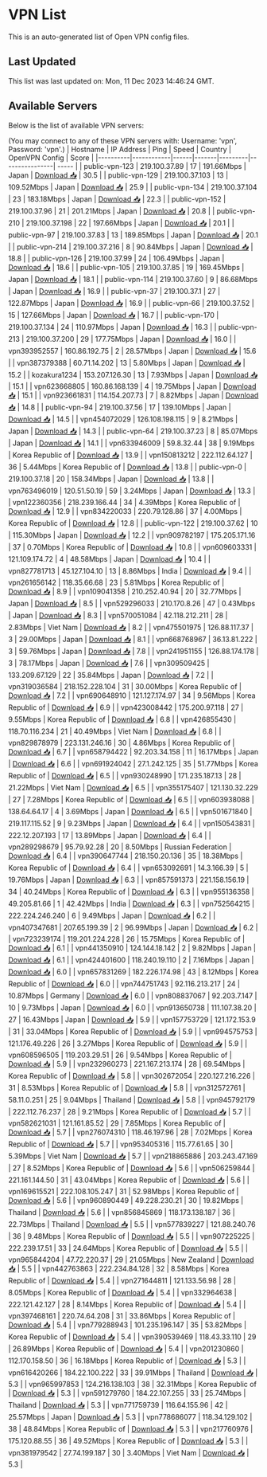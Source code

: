 # VPN List

This is an auto-generated list of Open VPN config files.

## Last Updated

This list was last updated on: Mon, 11 Dec 2023 14:46:24 GMT.

## Available Servers

Below is the list of available VPN servers:

(You may connect to any of these VPN servers with: Username: 'vpn', Password: 'vpn'.)
| Hostname | IP Address | Ping | Speed | Country | OpenVPN Config | Score |
|----------|------------|------|-------|---------|----------------| ----- |
| public-vpn-123 | 219.100.37.89 | 17 | 191.66Mbps | Japan | [Download 📥](./configs/server_0_JP.ovpn) | 30.5 |
| public-vpn-129 | 219.100.37.103 | 13 | 109.52Mbps | Japan | [Download 📥](./configs/server_1_JP.ovpn) | 25.9 |
| public-vpn-134 | 219.100.37.104 | 23 | 183.18Mbps | Japan | [Download 📥](./configs/server_2_JP.ovpn) | 22.3 |
| public-vpn-152 | 219.100.37.96 | 21 | 201.21Mbps | Japan | [Download 📥](./configs/server_3_JP.ovpn) | 20.8 |
| public-vpn-210 | 219.100.37.198 | 22 | 197.66Mbps | Japan | [Download 📥](./configs/server_4_JP.ovpn) | 20.1 |
| public-vpn-97 | 219.100.37.83 | 13 | 189.85Mbps | Japan | [Download 📥](./configs/server_5_JP.ovpn) | 20.1 |
| public-vpn-214 | 219.100.37.216 | 8 | 90.84Mbps | Japan | [Download 📥](./configs/server_6_JP.ovpn) | 18.8 |
| public-vpn-126 | 219.100.37.99 | 24 | 106.49Mbps | Japan | [Download 📥](./configs/server_7_JP.ovpn) | 18.6 |
| public-vpn-105 | 219.100.37.85 | 19 | 169.45Mbps | Japan | [Download 📥](./configs/server_8_JP.ovpn) | 18.1 |
| public-vpn-114 | 219.100.37.60 | 9 | 86.68Mbps | Japan | [Download 📥](./configs/server_9_JP.ovpn) | 16.9 |
| public-vpn-37 | 219.100.37.1 | 27 | 122.87Mbps | Japan | [Download 📥](./configs/server_10_JP.ovpn) | 16.9 |
| public-vpn-66 | 219.100.37.52 | 15 | 127.66Mbps | Japan | [Download 📥](./configs/server_11_JP.ovpn) | 16.7 |
| public-vpn-170 | 219.100.37.134 | 24 | 110.97Mbps | Japan | [Download 📥](./configs/server_12_JP.ovpn) | 16.3 |
| public-vpn-213 | 219.100.37.200 | 29 | 177.75Mbps | Japan | [Download 📥](./configs/server_13_JP.ovpn) | 16.0 |
| vpn393952557 | 160.86.192.75 | 2 | 28.57Mbps | Japan | [Download 📥](./configs/server_14_JP.ovpn) | 15.6 |
| vpn387379388 | 60.71.14.202 | 13 | 5.80Mbps | Japan | [Download 📥](./configs/server_15_JP.ovpn) | 15.2 |
| kozakura1234 | 153.207.126.30 | 13 | 7.93Mbps | Japan | [Download 📥](./configs/server_16_JP.ovpn) | 15.1 |
| vpn623668805 | 160.86.168.139 | 4 | 19.75Mbps | Japan | [Download 📥](./configs/server_17_JP.ovpn) | 15.1 |
| vpn923661831 | 114.154.207.73 | 7 | 8.82Mbps | Japan | [Download 📥](./configs/server_18_JP.ovpn) | 14.8 |
| public-vpn-94 | 219.100.37.56 | 17 | 139.10Mbps | Japan | [Download 📥](./configs/server_19_JP.ovpn) | 14.5 |
| vpn454072029 | 126.108.198.115 | 9 | 8.21Mbps | Japan | [Download 📥](./configs/server_20_JP.ovpn) | 14.3 |
| public-vpn-64 | 219.100.37.23 | 8 | 85.07Mbps | Japan | [Download 📥](./configs/server_21_JP.ovpn) | 14.1 |
| vpn633946009 | 59.8.32.44 | 38 | 9.19Mbps | Korea Republic of | [Download 📥](./configs/server_22_KR.ovpn) | 13.9 |
| vpn150813212 | 222.112.64.127 | 36 | 5.44Mbps | Korea Republic of | [Download 📥](./configs/server_23_KR.ovpn) | 13.8 |
| public-vpn-0 | 219.100.37.18 | 20 | 158.34Mbps | Japan | [Download 📥](./configs/server_24_JP.ovpn) | 13.8 |
| vpn763496019 | 120.51.50.19 | 59 | 3.24Mbps | Japan | [Download 📥](./configs/server_25_JP.ovpn) | 13.3 |
| vpn122360356 | 218.239.166.44 | 34 | 4.39Mbps | Korea Republic of | [Download 📥](./configs/server_26_KR.ovpn) | 12.9 |
| vpn834220033 | 220.79.128.86 | 37 | 4.00Mbps | Korea Republic of | [Download 📥](./configs/server_27_KR.ovpn) | 12.8 |
| public-vpn-122 | 219.100.37.62 | 10 | 115.30Mbps | Japan | [Download 📥](./configs/server_28_JP.ovpn) | 12.2 |
| vpn909782197 | 175.205.171.16 | 37 | 0.70Mbps | Korea Republic of | [Download 📥](./configs/server_29_KR.ovpn) | 10.8 |
| vpn609603331 | 121.109.174.72 | 4 | 48.58Mbps | Japan | [Download 📥](./configs/server_30_JP.ovpn) | 10.4 |
| vpn827781713 | 45.127.104.10 | 13 | 8.86Mbps | India | [Download 📥](./configs/server_31_IN.ovpn) | 9.4 |
| vpn261656142 | 118.35.66.68 | 23 | 5.81Mbps | Korea Republic of | [Download 📥](./configs/server_32_KR.ovpn) | 8.9 |
| vpn109041358 | 210.252.40.94 | 20 | 32.77Mbps | Japan | [Download 📥](./configs/server_33_JP.ovpn) | 8.5 |
| vpn529296033 | 210.170.8.26 | 47 | 0.43Mbps | Japan | [Download 📥](./configs/server_34_JP.ovpn) | 8.3 |
| vpn570051084 | 42.118.212.211 | 28 | 2.83Mbps | Viet Nam | [Download 📥](./configs/server_35_VN.ovpn) | 8.2 |
| vpn475501975 | 126.88.117.37 | 3 | 29.00Mbps | Japan | [Download 📥](./configs/server_36_JP.ovpn) | 8.1 |
| vpn668768967 | 36.13.81.222 | 3 | 59.76Mbps | Japan | [Download 📥](./configs/server_37_JP.ovpn) | 7.8 |
| vpn241951155 | 126.88.174.178 | 3 | 78.17Mbps | Japan | [Download 📥](./configs/server_38_JP.ovpn) | 7.6 |
| vpn309509425 | 133.209.67.129 | 22 | 35.84Mbps | Japan | [Download 📥](./configs/server_39_JP.ovpn) | 7.2 |
| vpn319036584 | 218.152.228.104 | 31 | 30.00Mbps | Korea Republic of | [Download 📥](./configs/server_40_KR.ovpn) | 7.2 |
| vpn690648910 | 121.127.174.97 | 34 | 9.56Mbps | Korea Republic of | [Download 📥](./configs/server_41_KR.ovpn) | 6.9 |
| vpn423008442 | 175.200.97.118 | 27 | 9.55Mbps | Korea Republic of | [Download 📥](./configs/server_42_KR.ovpn) | 6.8 |
| vpn426855430 | 118.70.116.234 | 21 | 40.49Mbps | Viet Nam | [Download 📥](./configs/server_43_VN.ovpn) | 6.8 |
| vpn829878979 | 223.131.246.16 | 30 | 4.86Mbps | Korea Republic of | [Download 📥](./configs/server_44_KR.ovpn) | 6.7 |
| vpn658794422 | 92.203.34.158 | 11 | 16.17Mbps | Japan | [Download 📥](./configs/server_45_JP.ovpn) | 6.6 |
| vpn691924042 | 27.1.242.125 | 35 | 51.77Mbps | Korea Republic of | [Download 📥](./configs/server_46_KR.ovpn) | 6.5 |
| vpn930248990 | 171.235.187.13 | 28 | 21.22Mbps | Viet Nam | [Download 📥](./configs/server_47_VN.ovpn) | 6.5 |
| vpn355175407 | 121.130.32.229 | 27 | 7.28Mbps | Korea Republic of | [Download 📥](./configs/server_48_KR.ovpn) | 6.5 |
| vpn603938088 | 138.64.64.17 | 4 | 3.69Mbps | Japan | [Download 📥](./configs/server_49_JP.ovpn) | 6.5 |
| vpn501671840 | 219.117.115.52 | 9 | 9.23Mbps | Japan | [Download 📥](./configs/server_50_JP.ovpn) | 6.4 |
| vpn150543831 | 222.12.207.193 | 17 | 13.89Mbps | Japan | [Download 📥](./configs/server_51_JP.ovpn) | 6.4 |
| vpn289298679 | 95.79.92.28 | 20 | 8.50Mbps | Russian Federation | [Download 📥](./configs/server_52_RU.ovpn) | 6.4 |
| vpn390647744 | 218.150.20.136 | 35 | 18.38Mbps | Korea Republic of | [Download 📥](./configs/server_53_KR.ovpn) | 6.4 |
| vpn653092691 | 14.3.166.39 | 5 | 19.76Mbps | Japan | [Download 📥](./configs/server_54_JP.ovpn) | 6.3 |
| vpn857591373 | 221.158.156.19 | 34 | 40.24Mbps | Korea Republic of | [Download 📥](./configs/server_55_KR.ovpn) | 6.3 |
| vpn955136358 | 49.205.81.66 | 1 | 42.42Mbps | India | [Download 📥](./configs/server_56_IN.ovpn) | 6.3 |
| vpn752564215 | 222.224.246.240 | 6 | 9.49Mbps | Japan | [Download 📥](./configs/server_57_JP.ovpn) | 6.2 |
| vpn407347681 | 207.65.199.39 | 2 | 96.99Mbps | Japan | [Download 📥](./configs/server_58_JP.ovpn) | 6.2 |
| vpn723239174 | 119.201.224.228 | 26 | 15.75Mbps | Korea Republic of | [Download 📥](./configs/server_59_KR.ovpn) | 6.1 |
| vpn441350910 | 124.144.18.142 | 2 | 9.82Mbps | Japan | [Download 📥](./configs/server_60_JP.ovpn) | 6.1 |
| vpn424401600 | 118.240.19.110 | 2 | 7.16Mbps | Japan | [Download 📥](./configs/server_61_JP.ovpn) | 6.0 |
| vpn657831269 | 182.226.174.98 | 43 | 8.12Mbps | Korea Republic of | [Download 📥](./configs/server_62_KR.ovpn) | 6.0 |
| vpn744751743 | 92.116.213.217 | 24 | 10.87Mbps | Germany | [Download 📥](./configs/server_63_DE.ovpn) | 6.0 |
| vpn808837067 | 92.203.7.147 | 10 | 9.73Mbps | Japan | [Download 📥](./configs/server_64_JP.ovpn) | 6.0 |
| vpn913650738 | 111.107.38.20 | 27 | 16.43Mbps | Japan | [Download 📥](./configs/server_65_JP.ovpn) | 5.9 |
| vpn157753729 | 121.172.153.9 | 31 | 33.04Mbps | Korea Republic of | [Download 📥](./configs/server_66_KR.ovpn) | 5.9 |
| vpn994575753 | 121.176.49.226 | 26 | 3.27Mbps | Korea Republic of | [Download 📥](./configs/server_67_KR.ovpn) | 5.9 |
| vpn608596505 | 119.203.29.51 | 26 | 9.54Mbps | Korea Republic of | [Download 📥](./configs/server_68_KR.ovpn) | 5.9 |
| vpn232960273 | 221.167.213.174 | 28 | 69.54Mbps | Korea Republic of | [Download 📥](./configs/server_69_KR.ovpn) | 5.8 |
| vpn302672054 | 220.127.216.226 | 31 | 8.53Mbps | Korea Republic of | [Download 📥](./configs/server_70_KR.ovpn) | 5.8 |
| vpn312572761 | 58.11.0.251 | 25 | 9.04Mbps | Thailand | [Download 📥](./configs/server_71_TH.ovpn) | 5.8 |
| vpn945792179 | 222.112.76.237 | 28 | 9.21Mbps | Korea Republic of | [Download 📥](./configs/server_72_KR.ovpn) | 5.7 |
| vpn582621031 | 121.161.85.52 | 29 | 7.85Mbps | Korea Republic of | [Download 📥](./configs/server_73_KR.ovpn) | 5.7 |
| vpn276074310 | 118.46.197.96 | 28 | 7.02Mbps | Korea Republic of | [Download 📥](./configs/server_74_KR.ovpn) | 5.7 |
| vpn953405316 | 115.77.61.65 | 30 | 5.39Mbps | Viet Nam | [Download 📥](./configs/server_75_VN.ovpn) | 5.7 |
| vpn218865886 | 203.243.47.169 | 27 | 8.52Mbps | Korea Republic of | [Download 📥](./configs/server_76_KR.ovpn) | 5.6 |
| vpn506259844 | 221.161.144.50 | 31 | 43.04Mbps | Korea Republic of | [Download 📥](./configs/server_77_KR.ovpn) | 5.6 |
| vpn169615521 | 222.108.105.247 | 31 | 52.98Mbps | Korea Republic of | [Download 📥](./configs/server_78_KR.ovpn) | 5.6 |
| vpn960890449 | 49.228.230.21 | 30 | 19.82Mbps | Thailand | [Download 📥](./configs/server_79_TH.ovpn) | 5.6 |
| vpn856845869 | 118.173.138.187 | 36 | 22.73Mbps | Thailand | [Download 📥](./configs/server_80_TH.ovpn) | 5.5 |
| vpn577839227 | 121.88.240.76 | 36 | 9.48Mbps | Korea Republic of | [Download 📥](./configs/server_81_KR.ovpn) | 5.5 |
| vpn907225225 | 222.239.17.51 | 33 | 24.64Mbps | Korea Republic of | [Download 📥](./configs/server_82_KR.ovpn) | 5.5 |
| vpn965844204 | 47.72.220.37 | 29 | 21.05Mbps | New Zealand | [Download 📥](./configs/server_83_NZ.ovpn) | 5.5 |
| vpn442763863 | 222.234.84.128 | 32 | 8.58Mbps | Korea Republic of | [Download 📥](./configs/server_84_KR.ovpn) | 5.4 |
| vpn271644811 | 121.133.56.98 | 28 | 8.05Mbps | Korea Republic of | [Download 📥](./configs/server_85_KR.ovpn) | 5.4 |
| vpn332964638 | 222.121.42.127 | 28 | 8.14Mbps | Korea Republic of | [Download 📥](./configs/server_86_KR.ovpn) | 5.4 |
| vpn397468161 | 220.74.64.208 | 31 | 33.86Mbps | Korea Republic of | [Download 📥](./configs/server_87_KR.ovpn) | 5.4 |
| vpn779288943 | 101.235.196.147 | 35 | 53.82Mbps | Korea Republic of | [Download 📥](./configs/server_88_KR.ovpn) | 5.4 |
| vpn390539469 | 118.43.33.110 | 29 | 26.89Mbps | Korea Republic of | [Download 📥](./configs/server_89_KR.ovpn) | 5.4 |
| vpn201230860 | 112.170.158.50 | 36 | 16.18Mbps | Korea Republic of | [Download 📥](./configs/server_90_KR.ovpn) | 5.3 |
| vpn616420266 | 184.22.100.222 | 33 | 39.91Mbps | Thailand | [Download 📥](./configs/server_91_TH.ovpn) | 5.3 |
| vpn965997853 | 124.216.138.103 | 38 | 32.31Mbps | Korea Republic of | [Download 📥](./configs/server_92_KR.ovpn) | 5.3 |
| vpn591279760 | 184.22.107.255 | 33 | 25.74Mbps | Thailand | [Download 📥](./configs/server_93_TH.ovpn) | 5.3 |
| vpn771759739 | 116.64.155.96 | 42 | 25.57Mbps | Japan | [Download 📥](./configs/server_94_JP.ovpn) | 5.3 |
| vpn778686077 | 118.34.129.102 | 38 | 48.84Mbps | Korea Republic of | [Download 📥](./configs/server_95_KR.ovpn) | 5.3 |
| vpn217760976 | 175.120.88.55 | 36 | 49.52Mbps | Korea Republic of | [Download 📥](./configs/server_96_KR.ovpn) | 5.3 |
| vpn381979542 | 27.74.199.187 | 30 | 3.40Mbps | Viet Nam | [Download 📥](./configs/server_97_VN.ovpn) | 5.3 |
